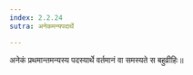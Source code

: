 ```yaml
---
index: 2.2.24
sutra: अनेकमन्यपदार्थे

---
```

अनेकं प्रथमान्तमन्यस्य पदस्यार्थे वर्तमानं वा समस्यते स बहुव्रीहिः॥